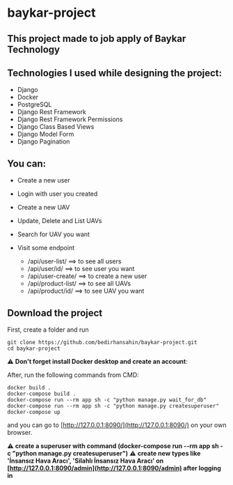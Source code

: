 # baykar-project
## This project made to job apply of Baykar Technology


## Technologies I used while designing the project:


- Django
- Docker
- PostgreSQL
- Django Rest Framework
- Django Rest Framework Permissions
- Django Class Based Views
- Django Model Form
- Django Pagination


## You can:


- Create a new user
- Login with user you created
- Create a new UAV
- Update, Delete and List UAVs
- Search for UAV you want
- Visit some endpoint

    - /api/user-list/     ==> to see all users
    - /api/user/id/       ==> to see user you want
    - /api/user-create/   ==> to create a new user
    - /api/product-list/  ==> to see all UAVs
    - /api/product/id/    ==> to see UAV you want


## Download the project

First, create a folder and run
```
git clone https://github.com/bedirhansahin/baykar-project.git
cd baykar-project
```
:warning: **Don't forget install Docker desktop and create an account**:

After, run the following commands from CMD:
```
docker build .
docker-compose build .
docker-compose run --rm app sh -c "python manage.py wait_for_db"
docker-compose run --rm app sh -c "python manage.py createsuperuser"
docker-compose up
```

and you can go to [http://127.0.0.1:8090/](http://127.0.0.1:8090/) on your own browser.

:warning: **create a superuser with command (docker-compose run --rm app sh -c "python manage.py createsuperuser")**
:warning: **create new types like 'İnsansız Hava Aracı', 'Silahlı İnsansız Hava Aracı' on [http://127.0.0.1:8090/admin](http://127.0.0.1:8090/admin) after logging in**